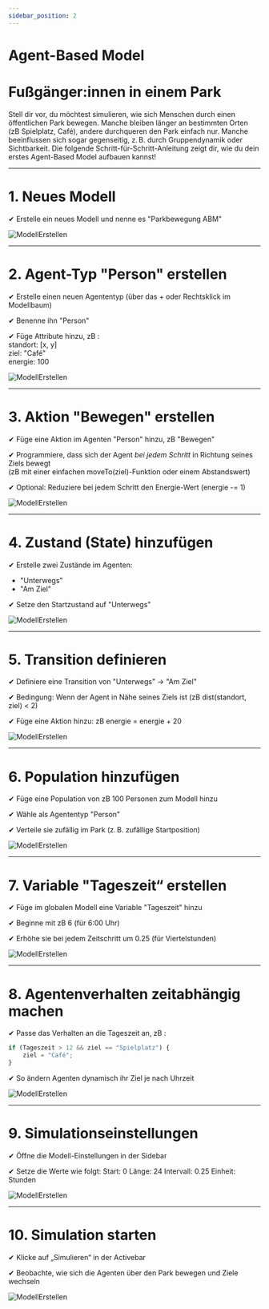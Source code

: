 ```yaml
---
sidebar_position: 2
---
```

# Agent-Based Model

# Fußgänger:innen in einem Park
Stell dir vor, du möchtest simulieren, wie sich Menschen durch einen öffentlichen Park bewegen. Manche bleiben länger an bestimmten Orten (zB Spielplatz, Café), andere durchqueren den Park einfach nur. Manche beeinflussen sich sogar gegenseitig, z. B. durch Gruppendynamik oder Sichtbarkeit. Die folgende Schritt-für-Schritt-Anleitung zeigt dir, wie du dein erstes Agent-Based Model aufbauen kannst!

---
# 1. Neues Modell
✔︎ Erstelle ein neues Modell und nenne es "Parkbewegung ABM"

![ModellErstellen](./img/1_ABM.png)

---
# 2. Agent-Typ "Person" erstellen
✔︎ Erstelle einen neuen Agententyp (über das + oder Rechtsklick im Modellbaum)

✔︎ Benenne ihn "Person"

✔︎ Füge Attribute hinzu, zB :  
standort: [x, y]  
ziel: "Café"  
energie: 100

![ModellErstellen](./img/1_ABM.png)

---
# 3. Aktion "Bewegen" erstellen
✔︎ Füge eine Aktion im Agenten "Person" hinzu, zB "Bewegen"

✔︎ Programmiere, dass sich der Agent *bei jedem Schritt* in Richtung seines Ziels bewegt  
(zB mit einer einfachen moveTo(ziel)-Funktion oder einem Abstandswert)

✔︎ Optional: Reduziere bei jedem Schritt den Energie-Wert (energie -= 1)

![ModellErstellen](./img/1_ABM.png)

---
# 4. Zustand (State) hinzufügen
✔︎ Erstelle zwei Zustände im Agenten:  
- "Unterwegs"  
- "Am Ziel"

✔︎ Setze den Startzustand auf "Unterwegs"

![ModellErstellen](./img/1_ABM.png)

---
# 5. Transition definieren
✔︎ Definiere eine Transition von "Unterwegs" → "Am Ziel"

✔︎ Bedingung: Wenn der Agent in Nähe seines Ziels ist (zB dist(standort, ziel) < 2)

✔︎ Füge eine Aktion hinzu: zB energie = energie + 20

![ModellErstellen](./img/1_ABM.png)

---
# 6. Population hinzufügen
✔︎ Füge eine Population von zB 100 Personen zum Modell hinzu

✔︎ Wähle als Agententyp "Person"

✔︎ Verteile sie zufällig im Park (z. B. zufällige Startposition)

![ModellErstellen](./img/1_ABM.png)

---
# 7. Variable "Tageszeit“ erstellen
✔︎ Füge im globalen Modell eine Variable "Tageszeit" hinzu

✔︎ Beginne mit zB 6 (für 6:00 Uhr)

✔︎ Erhöhe sie bei jedem Zeitschritt um 0.25 (für Viertelstunden)

![ModellErstellen](./img/1_ABM.png)

---
# 8. Agentenverhalten zeitabhängig machen
✔︎ Passe das Verhalten an die Tageszeit an, zB :

```js
if (Tageszeit > 12 && ziel == "Spielplatz") {
    ziel = "Café";
}
```
✔︎ So ändern Agenten dynamisch ihr Ziel je nach Uhrzeit

![ModellErstellen](./img/1_ABM.png)

---
# 9. Simulationseinstellungen

✔︎ Öffne die Modell-Einstellungen in der Sidebar

✔︎ Setze die Werte wie folgt:
Start: 0
Länge: 24
Intervall: 0.25
Einheit: Stunden

![ModellErstellen](./img/1_ABM.png)

---
# 10. Simulation starten
✔︎ Klicke auf „Simulieren“ in der Activebar

✔︎ Beobachte, wie sich die Agenten über den Park bewegen und Ziele wechseln

![ModellErstellen](./img/1_ABM.png)